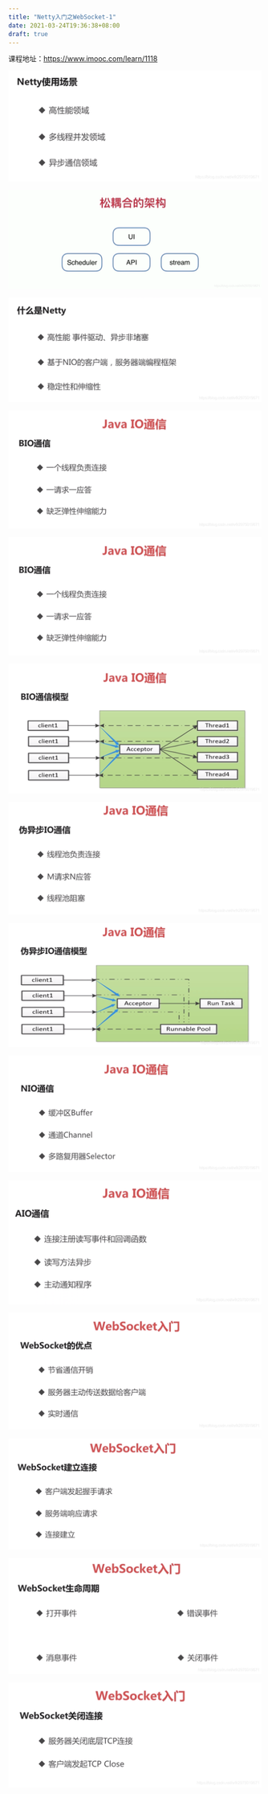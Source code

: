 ```yaml
---
title: "Netty入门之WebSocket-1"
date: 2021-03-24T19:36:38+08:00
draft: true
---
```


课程地址：https://www.imooc.com/learn/1118

![](../images/2019122712345645.png)

![2020022021533739](../images/2020022021533739.png)

![20191227123315503](../images/20191227123315503.png)

![20191227123818509-1](../images/20191227123818509-1.png)

![20191227123818509](../images/20191227123818509.png)

![20191227123840309](../images/20191227123840309.png)

![20191227124110634](../images/20191227124110634.png)

![20191227124127188](../images/20191227124127188.png)

![20191227124522259](../images/20191227124522259.png)

![20191227124546309](../images/20191227124546309.png)

![20191227125344840](../images/20191227125344840.png)

![20191227125409161](../images/20191227125409161.png)

![20191227125647446](../images/20191227125647446.png)

![20191227125731360](../images/20191227125731360.png)